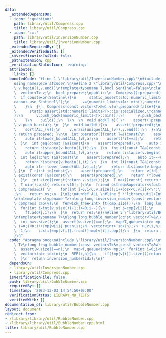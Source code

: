 ```yaml
---
data:
  _extendedDependsOn:
  - icon: ':question:'
    path: library/util/Compress.cpp
    title: library/util/Compress.cpp
  - icon: ':x:'
    path: library/util/InversionNumber.cpp
    title: library/util/InversionNumber.cpp
  _extendedRequiredBy: []
  _extendedVerifiedWith: []
  _isVerificationFailed: false
  _pathExtension: cpp
  _verificationStatusIcon: ':warning:'
  attributes:
    links: []
  bundledCode: "#line 1 \"library/util/InversionNumber.cpp\"\n#include <atcoder/fenwicktree>\n\
    using namespace atcoder;\n\n#line 2 \"library/util/Compress.cpp\"\n#define ALL_(v)\
    \ v.begin(),v.end()\ntemplate<typename T,bool Sentinel=false>\nclass Compress{\n\
    \  vector<T> v;\n  bool prepared;\npublic:\n  Compress():prepared(false){\n  \
    \  if constexpr(Sentinel){\n      static_assert(std::numeric_limits<T>::is_specialized,\"\
    cannot use Sentinel\");\n      v={numeric_limits<T>::min(),numeric_limits<T>::max()};\n\
    \    }\n  }\n  Compress(const vector<T>&w):v(w),prepared(false){\n    if constexpr(Sentinel){\n\
    \      static_assert(std::numeric_limits<T>::is_specialized,\"cannot use Sentinel\"\
    );\n      v.push_back(numeric_limits<T>::min());\n      v.push_back(numeric_limits<T>::max());\n\
    \    }\n    build();\n  }\n  \n  void add(T a){ \n    assert(!prepared);\n   \
    \ v.push_back(a); \n  }\n  void build(){\n    assert(!prepared);\n    prepared=true;\n\
    \    sort(ALL_(v));\n    v.erase(unique(ALL_(v)),v.end());\n  }\n\n  bool is_prepared()const{\
    \ return prepared; }\n\n  int operator[](const T&a)const{\n    assert(prepared);\n\
    \    auto it=lower_bound(ALL_(v),a);\n    assert(*it==a);\n    return distance(v.begin(),it);\n\
    \  }\n  int geq(const T&a)const{\n    assert(prepared);\n    auto it=lower_bound(ALL_(v),a);\n\
    \    return distance(v.begin(),it);\n  }\n  int gt(const T&a)const{\n    assert(prepared);\n\
    \    auto it=upper_bound(ALL_(v),a);\n    return distance(v.begin(),it);\n  }\n\
    \  int leq(const T&a)const{\n    assert(prepared);\n    auto it=--upper_bound(ALL_(v),a);\n\
    \    return distance(v.begin(),it);\n  }\n  int lt(const T&a)const{\n    assert(prepared);\n\
    \    auto it=--lower_bound(ALL_(v),a);\n    return distance(v.begin(),it);\n \
    \ }\n  T r(int id)const{\n    assert(prepared);\n    return v[id];\n  }\n  bool\
    \ exist(const T&a)const{\n    assert(prepared);\n    return (*lower_bound(ALL_(v),a))==a;\n\
    \  }\n  int size()const{return v.size();}\n  T max()const{ return v.back(); }\n\
    \  T min()const{ return v[0]; }\n\n  friend ostream&operator<<(ostream&os, const\
    \ Compress&C){ \n    for(int i=0;i<C.v.size();i++)os<<C.v[i]<<\":\"<<i<<\" \"\
    ;\n    return os;\n  }\n};\n#undef ALL_\n#line 5 \"library/util/InversionNumber.cpp\"\
    \n\ntemplate <typename T>\nlong long inversion_number(const vector<T> &v){\n \
    \ Compress cmp(v);\n  fenwick_tree<int> ft(cmp.size());\n  long long res=0;\n\
    \  for(int i=int(v.size())-1;i>=0;i--){\n    int j=cmp[v[i]];\n    res+=ft.sum(0,j);\n\
    \    ft.add(j,1);\n  }\n  return res;\n}\n#line 3 \"library/util/BubbleNumber.cpp\"\
    \ntemplate<typename T>\nlong long bubble_number(const vector<T>&v,const vector<T>&w){\n\
    \  int n=v.size();\n  assert(w.size()==n);\n  map<T,queue<int>> mp;\n  for(int\
    \ i=0;i<n;i++)mp[w[i]].push(i);\n  vector<int> idx(n);\n  REP(i,n){\n    if(!mp[v[i]].size())return\
    \ -1;\n    idx[i]=mp[v[i]].front();mp[v[i]].pop();\n  }\n  return inversion_number(idx);\n\
    }\n"
  code: "#pragma once\n#include \"library/util/InversionNumber.cpp\"\ntemplate<typename\
    \ T>\nlong long bubble_number(const vector<T>&v,const vector<T>&w){\n  int n=v.size();\n\
    \  assert(w.size()==n);\n  map<T,queue<int>> mp;\n  for(int i=0;i<n;i++)mp[w[i]].push(i);\n\
    \  vector<int> idx(n);\n  REP(i,n){\n    if(!mp[v[i]].size())return -1;\n    idx[i]=mp[v[i]].front();mp[v[i]].pop();\n\
    \  }\n  return inversion_number(idx);\n}"
  dependsOn:
  - library/util/InversionNumber.cpp
  - library/util/Compress.cpp
  isVerificationFile: false
  path: library/util/BubbleNumber.cpp
  requiredBy: []
  timestamp: '2023-12-03 14:54:50+09:00'
  verificationStatus: LIBRARY_NO_TESTS
  verifiedWith: []
documentation_of: library/util/BubbleNumber.cpp
layout: document
redirect_from:
- /library/library/util/BubbleNumber.cpp
- /library/library/util/BubbleNumber.cpp.html
title: library/util/BubbleNumber.cpp
---
```

